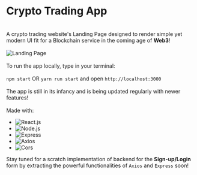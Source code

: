 # Crypto Trading App 
<br />A crypto trading website's Landing Page designed to render simple yet modern UI fit for a Blockchain service in the coming age of **Web3**!<br /><br />
![Landing Page](https://user-images.githubusercontent.com/96843549/176315961-e5eec63e-b557-4175-9f1f-509b252522e9.png)
<br /><br />
To run the app locally, type in your terminal: <br /><br />
`npm start` OR `yarn run start` and open `http://localhost:3000`<br /><br />
The app is still in its infancy and is being updated regularly with newer features!<br /><br />
Made with:<br />
- ![React.js](https://reactjs.org/)
- ![Node.js](https://nodejs.org/en/)
- ![Express](http://expressjs.com/)
- ![Axios](https://axios-http.com/)
- ![Cors](https://github.com/expressjs/cors#readme)<br />

Stay tuned for a scratch implementation of backend for the **Sign-up/Login** form by extracting the powerful functionalities of `Axios` and `Express` soon!<br /><br />
